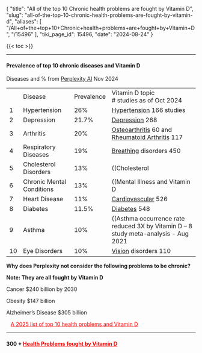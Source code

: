 {
  "title": "All of the top 10 Chronic health problems are fought by Vitamin D",
  "slug": "all-of-the-top-10-chronic-health-problems-are-fought-by-vitamin-d",
  "aliases": [
    "/All+of+the+top+10+Chronic+health+problems+are+fought+by+Vitamin+D",
    "/15496"
  ],
  "tiki_page_id": 15496,
  "date": "2024-08-24"
}

{{< toc >}}

---

#### Prevalence of top 10 chronic diseases and Vitamin D

Diseases and % from [Perplexity AI](https://www.perplexity.ai/search/what-is-the-prevelance-of-the-srYT.mI4Tp.KqTkcrfEa9Q) Nov 2024

| | | | |
| --- | --- | --- | --- |
|  | Disease | Prevalence | Vitamin D topic<br># studies as of Oct 2024 |
| 1 | Hypertension | 26% | [Hypertension](/categories/hypertension) 166 studies |
| 2 | Depression | 21.7% | [Depression](/categories/depression) 268 |
| 3 | Arthritis | 20% | [Osteoarthritis](/categories/osteoarthritis) 60 and <br>[Rheumatoid Arthritis](/categories/rheumatoid-arthritis) 117  |
| 4 | Respiratory Diseases | 19% | [Breathing](/categories/breathing) disorders 450 |
| 5 | Cholesterol Disorders | 13% | ((Cholesterol | High Cholesterol)) 52 |
| 6 | Chronic Mental Conditions | 13% | ((Mental Illness and Vitamin D | Mental Illness)) 270 |
| 7 | Heart Disease | 11% | [Cardiovascular](/categories/cardiovascular) 526 |
| 8 | Diabetes | 11.5% | [Diabetes](/categories/diabetes) 548 |
| 9 | Asthma | 10% | ((Asthma occurrence rate reduced 3X by Vitamin D – 8 study meta-analysis - Aug 2021 | Asthma))  148 |
| 10 | Eye Disorders | 10% | [Vision](/categories/vision) disorders 110 |

 **Why does Perplexity not consider the following problems to be chronic?** 

 **Note: They are all fought by Vitamin D** 

Cancer $240 billion by 2030

Obesity $147 billion

Alzheimer’s Disease $305 billion

&nbsp; &nbsp;<a href="/posts/low-vitamin-d-is-a-risk-factor-for-many-chronic-diseases-hs-hsus-cancer-statistics" style="color: red; text-decoration: underline;" title="This post/category does not exist yet: Low Vitamin D is a risk factor for many chronic diseases))
~hs~ ~hs~((US Cancer statistics - Jan 2025">A 2025 list of top 10 health problems and Vitamin D</a> 

---

#### 300 + <a href="/posts/health-problems-and-d" style="color: red; text-decoration: underline;" title="This post/category does not exist yet: Health Problems and D">Health Problems fought by Vitamin D</a>
